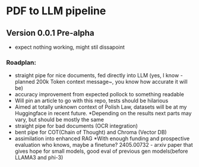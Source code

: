 # PDF to LLM pipeline
## Version 0.0.1 Pre-alpha
- expect nothing working, might stil dissapoint
### Roadplan:
  - straight pipe for nice documents, fed directly into LLM (yes, I know - planned 200k Token context message~, you know how accurate it will be)
  - accuracy improvement from expected pollock to something readable
  - Will pin an article to go with this repo, tests should be hilarious
  - Aimed at totally unknown context of Polish Law, datasets will be at my Huggingface in recent future.
    *Depending on the results next parts may vary, but should be mostly the same
  - straight pipe for bad documents (OCR integration)
  - bent pipe for COT(Chain of Thought) and Chroma (Vector DB)
  - assimilation into enhanced RAG
    *With enough funding and prospective evaluation who knows, maybe a finetune?
      2405.00732 - arxiv paper that gives hope for small models, good eval of previous gen models(before LLAMA3 and phi-3)
